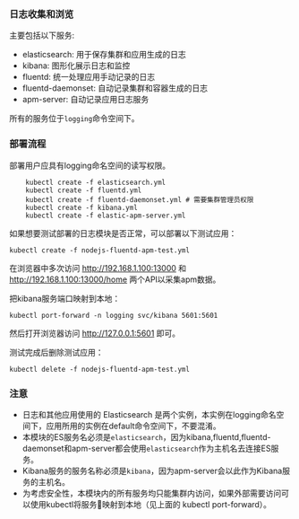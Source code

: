 ### 日志收集和浏览

主要包括以下服务:

* elasticsearch: 用于保存集群和应用生成的日志
* kibana: 图形化展示日志和监控
* fluentd: 统一处理应用手动记录的日志
* fluentd-daemonset: 自动记录集群和容器生成的日志
* apm-server: 自动记录应用日志服务

所有的服务位于`logging`命令空间下。

### 部署流程

部署用户应具有logging命名空间的读写权限。

```
    kubectl create -f elasticsearch.yml
    kubectl create -f fluentd.yml
    kubectl create -f fluentd-daemonset.yml # 需要集群管理员权限
    kubectl create -f kibana.yml
    kubectl create -f elastic-apm-server.yml
```

如果想要测试部署的日志模块是否正常，可以部署以下测试应用：

    kubectl create -f nodejs-fluentd-apm-test.yml

在浏览器中多次访问 http://192.168.1.100:13000 和 http://192.168.1.100:13000/home 两个API以采集apm数据。

把kibana服务端口映射到本地：

    kubectl port-forward -n logging svc/kibana 5601:5601

然后打开浏览器访问 http://127.0.0.1:5601 即可。

测试完成后删除测试应用：

    kubectl delete -f nodejs-fluentd-apm-test.yml

### 注意

* 日志和其他应用使用的 Elasticsearch 是两个实例，本实例在logging命名空间下，应用所用的实例在default命令空间下，不要混淆。
* 本模块的ES服务名必须是`elasticsearch`，因为kibana,fluentd,fluentd-daemonset和apm-server都会使用`elasticsearch`作为主机名去连接ES服务。
* Kibana服务的服务名称必须是`kibana`，因为apm-server会以此作为Kibana服务的主机名。
* 为考虑安全性，本模块内的所有服务均只能集群内访问，如果外部需要访问可以使用kubectl将服务映射到本地（见上面的 kubectl port-forward）。
